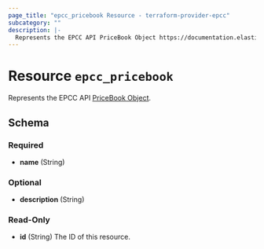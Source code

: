 ```yaml
---
page_title: "epcc_pricebook Resource - terraform-provider-epcc"
subcategory: ""
description: |-
  Represents the EPCC API PriceBook Object https://documentation.elasticpath.com/commerce-cloud/docs/api/pcm/pricebooks/index.html#the-pricebook-object.
---
```


# Resource `epcc_pricebook`

Represents the EPCC API [PriceBook Object](https://documentation.elasticpath.com/commerce-cloud/docs/api/pcm/pricebooks/index.html#the-pricebook-object).



<!-- schema generated by tfplugindocs -->
## Schema

### Required

- **name** (String)

### Optional

- **description** (String)

### Read-Only

- **id** (String) The ID of this resource.

